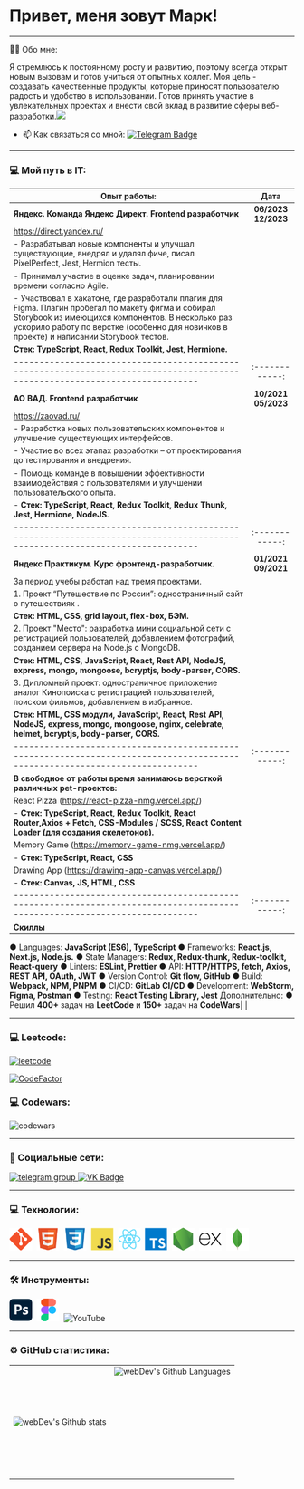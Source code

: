 
# Привет, меня зовут Марк!

---


👨‍💻 Обо мне:

Я стремлюсь к постоянному росту и развитию, поэтому всегда открыт новым вызовам и готов учиться от опытных коллег. Моя цель - создавать качественные продукты, которые приносят пользователю радость и удобство в использовании. Готов принять участие в увлекательных проектах и внести свой вклад в развитие сферы веб-разработки.<img src="https://media.giphy.com/media/WUlplcMpOCEmTGBtBW/giphy.gif" width="30px">


- 📫 Как связаться со мной: [![Telegram Badge](https://img.shields.io/badge/-Mark_Nmg_Novikov-blue?style=flat&logo=Telegram&logoColor=white)](https://t.me/Mark_Nmg_Novikov)
<!-- -  [![Yandex Badge](https://img.shields.io/badge/-Yandex-red?style=flat&logo=Gmail&logoColor=white)](mailto:nomoregods@yandex.ru) -->


---
### 💻 Мой путь в IT:

| Опыт работы:                                                    | Дата              |
| ----------------------------------------------------------------------------------------------------------------------------| :------------: |
|**Яндекс. Команда Яндекс Директ. Frontend разработчик**                                | **06/2023   12/2023** |
| https://direct.yandex.ru/                                       |                |
| - Разрабатывал новые компоненты и улучшал существующие, внедрял и удалял фиче, писал PixelPerfect, Jest, Hermion тесты.                        |                   |
| - Принимал участие в оценке задач, планировании времени согласно Agile. |                   |
| - Участвовал в хакатоне, где разработали плагин для Figma. Плагин пробегал по макету фигма и собирал Storybook из имеющихся компонентов. В несколько раз ускорило работу по верстке (особенно для новичков в проекте) и написании Storybook тестов. |                   |
| **Стек: TypeScript, React, Redux Toolkit, Jest, Hermione.**|                   |
| ----------------------------------------------------------------------------------------------------------------------------| :------------: |
| **АО ВАД. Frontend разработчик**                            | **10/2021   05/2023** |
| https://zaovad.ru/                                              |                   |
| - Разработка новых пользовательских компонентов и улучшение существующих интерфейсов.                         |                   |
| - Участие во всех этапах разработки – от проектирования до тестирования и внедрения.              |                   |
| - Помощь команде в повышении эффективности взаимодействия с пользователями и улучшении пользовательского опыта.              |                   |
| - **Стек: TypeScript, React, Redux Toolkit, Redux Thunk, Jest, Hermione, NodeJS.**           |                   |
| ----------------------------------------------------------------------------------------------------------------------------| :------------: |
| **Яндекс Практикум. Курс фронтенд-разработчик.**                | **01/2021   09/2021** |
| За период учебы работал над тремя проектами.                    |                   |
| 1. Проект “Путешествие по России”: одностраничный сайт о путешествиях . |                   |
| **Стек: HTML, CSS, grid layout, flex-box, БЭМ.**               |                   |
| 2. Проект "Место": разработка мини социальной сети с регистрацией пользователей, добавлением фотографий, созданием сервера на Node.js с MongoDB.  |                   |
| **Стек: HTML, CSS, JavaScript, React, Rest API, NodeJS, express, mongo, mongoose, bcryptjs, body-parser, CORS.**  |                   | 
| 3. Дипломный проект: одностраничное приложение аналог Кинопоиска с регистрацией пользователей, поиском фильмов, добавлением в избранное.
|**Стек: HTML, CSS модули, JavaScript, React, Rest API, NodeJS, express, mongo, mongoose, nginx, celebrate, helmet, bcryptjs, body-parser, CORS.** |                   |
| ----------------------------------------------------------------------------------------------------------------------------| :------------: |
| **В свободное от работы время занимаюсь версткой различных pet-проектов:**|                   |
| React Pizza (https://react-pizza-nmg.vercel.app/)  
| - **Стек: TypeScript, React, Redux Toolkit, React Router,Axios + Fetch, CSS-Modules / SCSS, React Content Loader (для создания скелетонов).**           |                   |  
| Memory Game (https://memory-game-nmg.vercel.app/)
| - **Стек: TypeScript, React, CSS**           |                   |  
| Drawing App (https://drawing-app-canvas.vercel.app/)
| - **Стек: Canvas, JS, HTML, CSS**           |                   |  
| ----------------------------------------------------------------------------------------------------------------------------| :------------: |
| **Скиллы**
● Languages: **JavaScript (ES6), TypeScript**
● Frameworks: **React.js, Next.js, Node.js.**
● State Managers: **Redux, Redux-thunk, Redux-toolkit, React-query**
● Linters: **ESLint, Prettier**
● API: **HTTP/HTTPS, fetch, Axios, REST API, OAuth, JWT**
● Version Control: **Git flow, GitHub**
● Build: **Webpack, NPM, PNPM**
● CI/CD: **GitLab CI/CD**
● Development: **WebStorm, Figma, Postman**
● Testing: **React Testing Library, Jest**
Дополнительно:
● Решил **400+** задач на **LeetCode** и **150+** задач на **CodeWars**|                   |


---

### 💻 Leetcode:
[![leetcode](https://leetcode-stats-six.vercel.app/api?username=Nomoregods&theme=dark)](https://github.com/Nomoregods/leetcode-stats)

[![CodeFactor](https://www.codefactor.io/repository/github/Nomoregods/leetcode-stats-card/badge)](https://www.codefactor.io/repository/github/Nomoregods/leetcode-stats-card)

### 💻 Codewars:
![codewars](https://www.codewars.com/users/NoMoreGods/badges/large)

---

### 🤝 Социальные сети:

  <div id="badges">
<!--     <a href="https://www.linkedin.com/in/%D0%B0%D0%BB%D0%B5%D0%BA%D1%81%D0%B5%D0%B9-%D1%84%D0%B8%D0%BB%D0%B8%D0%BC%D0%BE%D0%BD%D0%BE%D0%B2-2a0b07257/" target="_blank">
      <img src="https://cdn-icons-png.flaticon.com/512/2504/2504799.png" width="40" height="40" alt="linkedin" />
    </a> -->
    <a href="" target="_blank">
      <img src="https://cdn-icons-png.flaticon.com/512/2111/2111646.png" width="40" height="40" alt="telegram group" />
    </a>
    <a href="https://vk.com/id9698079" target="_blank">
      <img src="https://cdn-icons-png.flaticon.com/512/145/145813.png" width="40" height="40" alt="VK Badge"/>
    </a>
<!--     <a href="" target="_blank">
      <img src="https://upload.wikimedia.org/wikipedia/commons/thumb/a/ab/Yandex_Zen_logo_icon.svg/1024px-Yandex_Zen_logo_icon.svg.png" width="40" height="40" alt="Zen Badge"/>
    </a> -->
  </div>

---

### 💻 Технологии:

<div>
  <img src="https://github.com/devicons/devicon/blob/master/icons/git/git-original.svg" title="git" alt="git" width="40" height="40"/>&nbsp
  <img src="https://github.com/devicons/devicon/blob/master/icons/html5/html5-original.svg" title="html5" alt="html5" width="40" height="40"/>&nbsp
  <img src="https://github.com/devicons/devicon/blob/master/icons/css3/css3-original.svg" title="css" alt="css" width="40" height="40"/>&nbsp
  <img src="https://github.com/devicons/devicon/blob/master/icons/javascript/javascript-original.svg" title="javascript" alt="javascript" width="40" height="40"/>&nbsp
  <img src="https://github.com/devicons/devicon/blob/master/icons/react/react-original.svg" title="reactjs" alt="reactjs" width="40" height="40"/>&nbsp
   <img src="https://github.com/devicons/devicon/blob/master/icons/typescript/typescript-original.svg" title="typescript" alt="typescript" width="40" height="40"/>&nbsp
  <img src="https://github.com/devicons/devicon/blob/master/icons/nodejs/nodejs-original.svg" title="nodejs" alt="nodejs" width="40" height="40"/>&nbsp
  <img src="https://github.com/devicons/devicon/blob/master/icons/express/express-original.svg" title="express" alt="express" width="40" height="40"/>&nbsp
  <img src="https://github.com/devicons/devicon/blob/master/icons/mongodb/mongodb-original.svg" title="mongodb" alt="mongodb" width="40" height="40"/>&nbsp
<!--   <img src="https://github.com/devicons/devicon/blob/master/icons/c/c-plain.svg" title="C" alt="C" width="40" height="40"/>&nbsp; -->
</div>

---

### 🛠 Инструменты:

<div>
<!--   <img src="https://upload.wikimedia.org/wikipedia/commons/9/90/DaVinci_Resolve_17_logo.svg" title="DaVinci Resolve" alt="DaVinci Resolve" width="40" height="40"/>&nbsp; -->
  <img src="https://github.com/devicons/devicon/blob/master/icons/photoshop/photoshop-plain.svg" title="photoshop" alt="photoshop" width="40" height="40"/>&nbsp;
<!--   <img src="https://github.com/devicons/devicon/blob/master/icons/canva/canva-original.svg" title="canva" alt="canva" width="40" height="40"/>&nbsp; -->
  <img src="https://github.com/devicons/devicon/blob/master/icons/figma/figma-original.svg" title="figma" alt="figma" width="40" height="40"/>&nbsp;
  <img src="https://upload.wikimedia.org/wikipedia/commons/9/9e/YouTube_Logo_%282013-2017%29.svg" title="YouTube" alt="YouTube" width="40" height="40"/>&nbsp;
<!--   <img src="https://github.com/devicons/devicon/blob/master/icons/raspberrypi/raspberrypi-original.svg" title="raspberrypi" alt="raspberrypi" width="40" height="40"/>&nbsp; -->
</div>

---


### ⚙️ GitHub статистика:

<table>
  <tr>
    <td>
      <img align="left" src="http://github-readme-streak-stats.herokuapp.com?user=NoMoreGods&theme=dark&background=000000" alt="webDev's Github stats" />
    </td>
    <td>
      <img height="195px" align="right" alt="webDev's Github Languages" src="https://github-readme-stats-sigma-five.vercel.app/api/top-langs/?username=NoMoreGods&layout=compact&theme=vision-friendly-dark" />
    </td>
  </tr>
</table>
